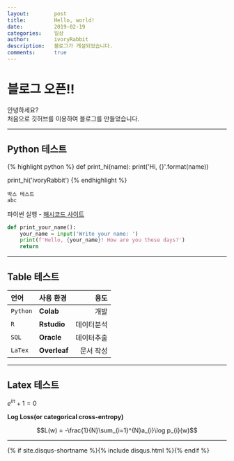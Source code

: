 ```yaml
---
layout:        post
title:         Hello, world!
date:          2019-02-19
categories:    일상
author:        ivoryRabbit
description:   블로그가 개설되었습니다.
comments:      true
---
```


# 블로그 오픈!!

안녕하세요?  
처음으로 깃허브를 이용하여 블로그를 만들었습니다.

* * *
## Python 테스트

{% highlight python %}
def print_hi(name):
  print('Hi, {}'.format(name))

print_hi('ivoryRabbit')
{% endhighlight %}

~~~
박스 테스트
abc
~~~

파이썬 실행 - [해시코드 사이트][python]

[python]: https://hashcode.co.kr/code_runners/

```python
def print_your_name():
    your_name = input('Write your name: ')
    print(f'Hello, {your_name}! How are you these days?')
    return
```

* * *


## Table 테스트

언어 | 사용 환경 | 용도
:-- | :-- | --:
`Python` | **Colab** | 개발
`R` | **Rstudio** | 데이터분석
`SQL` | **Oracle** | 데이터추출
`LaTex` | **Overleaf** | 문서 작성


* * *
## Latex 테스트

$e^{i\pi} + 1 = 0$

__Log Loss(or categorical cross-entropy)__

$$L(w) = -\frac{1}{N}\sum_{i=1}^{N}a_{i}\log p_{i}(w)$$


* * *

{% if site.disqus-shortname %}{% include disqus.html %}{% endif %}
